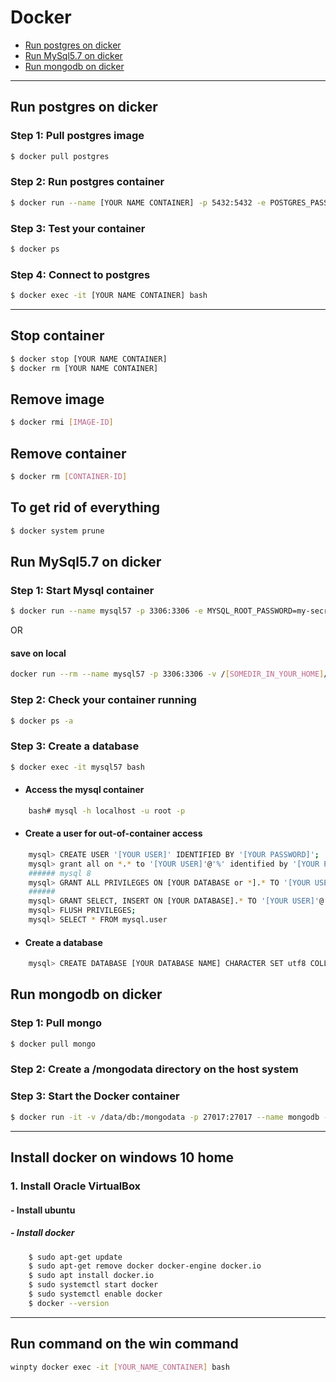 # Docker
* [Run postgres on dicker](https://github.com/peymanME/Tools/blob/master/Docker/README.md#run-postgres-on-dicker)
* [Run MySql5.7 on dicker](https://github.com/peymanME/Tools/blob/master/Docker/README.md#run-mysql57-on-dicker)
* [Run mongodb on dicker](https://github.com/peymanME/Tools/blob/master/Docker/README.md#run-mongodb-on-dicker)
---
## Run postgres on dicker
### Step 1: Pull postgres image
```bash
$ docker pull postgres
```
### Step 2: Run postgres container
```bash
$ docker run --name [YOUR NAME CONTAINER] -p 5432:5432 -e POSTGRES_PASSWORD=[YOUR PASSWORD] -d postgres
```
### Step 3: Test your container
```bash
$ docker ps
```
### Step 4: Connect to postgres
```bash
$ docker exec -it [YOUR NAME CONTAINER] bash
```

---

## Stop container
```bash
$ docker stop [YOUR NAME CONTAINER]
$ docker rm [YOUR NAME CONTAINER]
```
## Remove image
```bash
$ docker rmi [IMAGE-ID]
```
## Remove container
```bash
$ docker rm [CONTAINER-ID]
```

## To get rid of everything
```bash
$ docker system prune
```

## Run MySql5.7 on dicker
### Step 1: Start Mysql container
```bash
$ docker run --name mysql57 -p 3306:3306 -e MYSQL_ROOT_PASSWORD=my-secret-pw -d mysql/mysql-server:5.7
```
OR
#### save on local
```bash
docker run --rm --name mysql57 -p 3306:3306 -v /[SOMEDIR_IN_YOUR_HOME]/mysql:/var/lib/mysql -e MYSQL_ROOT_PASSWORD=my-secret-pw -d mysql/mysql-server:5.7
```
### Step 2: Check your container running
```bash
$ docker ps -a
```
### Step 3: Create a database
```bash
$ docker exec -it mysql57 bash
```
- #### Access the mysql container
```bash
    bash# mysql -h localhost -u root -p
``` 
- #### Create a user for out-of-container access
```bash
    mysql> CREATE USER '[YOUR USER]' IDENTIFIED BY '[YOUR PASSWORD]';
    mysql> grant all on *.* to '[YOUR USER]'@'%' identified by '[YOUR PASSWORD]';
    ###### mysql 8
    mysql> GRANT ALL PRIVILEGES ON [YOUR DATABASE or *].* TO '[YOUR USER]'@'localhost';
    ######
    mysql> GRANT SELECT, INSERT ON [YOUR DATABASE].* TO '[YOUR USER]'@'[YOUR IP]';
    mysql> FLUSH PRIVILEGES;
    mysql> SELECT * FROM mysql.user
```
- #### Create a database
```bash
    mysql> CREATE DATABASE [YOUR DATABASE NAME] CHARACTER SET utf8 COLLATE utf8_general_ci;
```
## Run mongodb on dicker
### Step 1: Pull mongo
```bash
$ docker pull mongo
```
### Step 2: Create a /mongodata directory on the host system
### Step 3: Start the Docker container
```bash
$ docker run -it -v /data/db:/mongodata -p 27017:27017 --name mongodb -d mongo
```

----


## Install docker on windows 10 home 

### 1. Install Oracle VirtualBox 
#### - Install ubuntu
##### - Install docker
``` bash
    $ sudo apt-get update
    $ sudo apt-get remove docker docker-engine docker.io
    $ sudo apt install docker.io
    $ sudo systemctl start docker
    $ sudo systemctl enable docker
    $ docker --version
``` 
----
## Run command on the win command 
```bash
winpty docker exec -it [YOUR_NAME_CONTAINER] bash
```
